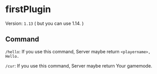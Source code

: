 # firstPlugin
Version: `1.13` ( but you can use 1.14. )

## Command
`/hello`: If you use this command, Server maybe return `<playername>, Hello.`

`/cur`: If you use this command, Server maybe return Your gamemode.
